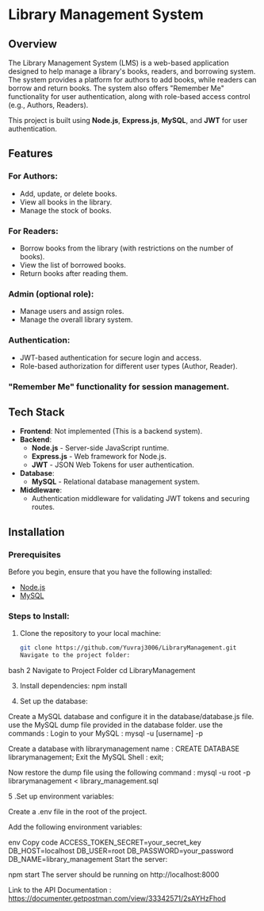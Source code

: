 # Library Management System

## Overview
The Library Management System (LMS) is a web-based application designed to help manage a library's books, readers, and borrowing system. The system provides a platform for authors to add books, while readers can borrow and return books. The system also offers "Remember Me" functionality for user authentication, along with role-based access control (e.g., Authors, Readers).

This project is built using **Node.js**, **Express.js**, **MySQL**, and **JWT** for user authentication.

## Features

### For Authors:
- Add, update, or delete books.
- View all books in the library.
- Manage the stock of books.

### For Readers:
- Borrow books from the library (with restrictions on the number of books).
- View the list of borrowed books.
- Return books after reading them.

### Admin (optional role):
- Manage users and assign roles.
- Manage the overall library system.

### Authentication:
- JWT-based authentication for secure login and access.
- Role-based authorization for different user types (Author, Reader).

### "Remember Me" functionality for session management.

## Tech Stack

- **Frontend**: Not implemented (This is a backend system).
- **Backend**: 
  - **Node.js** - Server-side JavaScript runtime.
  - **Express.js** - Web framework for Node.js.
  - **JWT** - JSON Web Tokens for user authentication.
- **Database**: 
  - **MySQL** - Relational database management system.
- **Middleware**: 
  - Authentication middleware for validating JWT tokens and securing routes.

## Installation

### Prerequisites
Before you begin, ensure that you have the following installed:
- [Node.js](https://nodejs.org/)
- [MySQL](https://www.mysql.com/)

### Steps to Install:

1. Clone the repository to your local machine:

   ```bash
   git clone https://github.com/Yuvraj3006/LibraryManagement.git
   Navigate to the project folder:

bash
2 Navigate to Project Folder
cd LibraryManagement

3. Install dependencies:
npm install

4. Set up the database:

Create a MySQL database and configure it in the database/database.js file.
use the MySQL dump file provided in the database folder.
use the commands :
Login to your MySQL : 
mysql -u [username] -p

Create a database with librarymanagement name :
CREATE DATABASE librarymanagement;
Exit the MySQL Shell : 
exit;

Now restore the dump file using the following command :
mysql -u root -p librarymanagement < library_management.sql

5  .Set up environment variables:

Create a .env file in the root of the project.

Add the following environment variables:

env
Copy code
ACCESS_TOKEN_SECRET=your_secret_key
DB_HOST=localhost
DB_USER=root
DB_PASSWORD=your_password
DB_NAME=library_management
Start the server:


npm start
The server should be running on http://localhost:8000


Link to the API Documentation : https://documenter.getpostman.com/view/33342571/2sAYHzFhod
